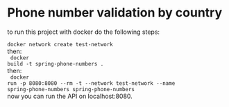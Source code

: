 # Phone number validation by country
 to run this project with docker do the following steps:<br>
 <code> docker network create test-network </code>
  <br> then:
   <br>
 <code> docker build -t spring-phone-numbers . </code>
 <br> then:
 <br>
 <code> docker run -p 8080:8080 --rm -t --network test-network --name spring-phone-numbers spring-phone-numbers </code>
<br>
now you can run the API on localhost:8080.<br><br><br>